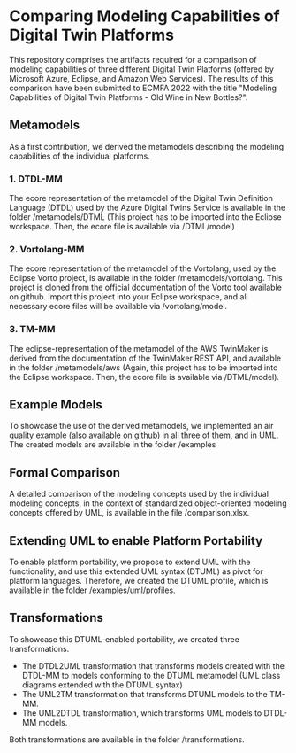 # Comparing Modeling Capabilities of Digital Twin Platforms

This repository comprises the artifacts required for a comparison of modeling capabilities of three different Digital Twin Platforms (offered by Microsoft Azure, Eclipse, and Amazon Web Services).
The results of this comparison have been submitted to ECMFA 2022 with the title "Modeling Capabilities of Digital Twin Platforms - Old Wine in New Bottles?".

## Metamodels
As a first contribution, we derived the metamodels describing the modeling capabilities of the individual platforms. 

### 1. DTDL-MM
The ecore representation of the metamodel of the Digital Twin Definition Language (DTDL) used by the Azure Digital Twins Service is available in the folder /metamodels/DTML (This project has to be imported into the Eclipse workspace. Then, the ecore file is available via /DTML/model)

### 2. Vortolang-MM
The ecore representation of the metamodel of the Vortolang, used by the Eclipse Vorto project, is available in the folder /metamodels/vortolang. This project is cloned from the official documentation of the Vorto tool available on github. Import this project into your Eclipse workspace, and all necessary ecore files will be available via /vortolang/model.

### 3. TM-MM
The eclipse-representation of the metamodel of the AWS TwinMaker is derived from the documentation of the TwinMaker REST API, and available in the folder /metamodels/aws (Again, this project has to be imported into the Eclipse workspace. Then, the ecore file is available via /DTML/model).


## Example Models
To showcase the use of the derived metamodels, we implemented an air quality example ([also available on github](https://github.com/derlehner/IndoorAirQuality_DigitalTwin_Exemplar/tree/main/digital_twin/models)) in all three of them, and in UML. The created models are available in the folder /examples

## Formal Comparison
A detailed comparison of the modeling concepts used by the individual modeling concepts, in the context of standardized object-oriented modeling concepts offered by UML, is available in the file /comparison.xlsx.

## Extending UML to enable Platform Portability
To enable platform portability, we propose to extend UML with the functionality, and use this extended UML syntax (DTUML) as pivot for platform languages. Therefore, we created the DTUML profile, which is available in the folder /examples/uml/profiles.

## Transformations
To showcase this DTUML-enabled portability, we created three transformations.
- The DTDL2UML transformation that transforms models created with the DTDL-MM to models conforming to the DTUML metamodel (UML class diagrams extended with the DTUML syntax)
- The UML2TM transformation that transforms DTUML models to the TM-MM.
- The UML2DTDL transformation, which transforms UML models to DTDL-MM models.

Both transformations are available in the folder /transformations.
